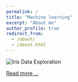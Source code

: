```yaml
---
permalink: /
title: "Machine learning"
excerpt: "About me"
author_profile: true
redirect_from: 
  - /about/
  - /about.html
---
```


![Iris Data Exploration](https://cherrraqi.github.io/aca/files/iris.png)


[Read more ...](https://cherrraqi.github.io/aca/files/2018-08-31-172724.html)


